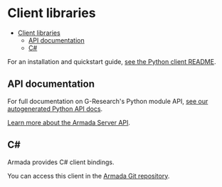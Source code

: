 # Client libraries
- [Client libraries](#client-libraries)
  - [API documentation](#api-documentation)
  - [C#](#c)

For an installation and quickstart guide, [see the Python client README](https://github.com/armadaproject/armada/blob/master/client/python/README.md).

## API documentation

For full documentation on G-Research's Python module API, [see our autogenerated Python API docs](https://armadaproject.io/armada_client_package).

[Learn more about the Armada Server API](https://armadaproject.io/armada-api).

## C#

Armada provides C# client bindings.

You can access this client in the [Armada Git repository](https://github.com/armadaproject/armada/tree/master/client/DotNet).
